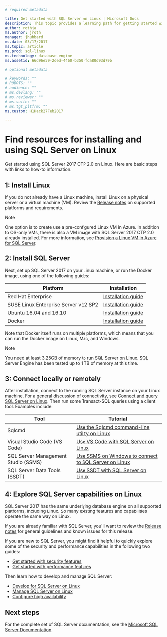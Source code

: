 ```yaml
---
# required metadata

title: Get started with SQL Server on Linux | Microsoft Docs
description: This topic provides a learning path for getting started with SQL Server 2017 on Linux. It also includes links to other resources for each step.
author: rothja 
ms.author: jroth 
manager: jhubbard
ms.date: 03/17/2017
ms.topic: article
ms.prod: sql-linux
ms.technology: database-engine
ms.assetid: 66d96e59-2ded-4460-b350-fda80d93d79b

# optional metadata

# keywords: ""
# ROBOTS: ""
# audience: ""
# ms.devlang: ""
# ms.reviewer: ""
# ms.suite: ""
# ms.tgt_pltfrm: ""
ms.custom: H1Hack27Feb2017

---
```

# Find resources for installing and using SQL Server on Linux

Get started using SQL Server 2017 CTP 2.0 on Linux. Here are basic steps with links to how-to information.

## 1: Install Linux
If you do not already have a Linux machine, install Linux on a physical server or a virtual machine (VM). Review the [Release notes](sql-server-linux-release-notes.md) on supported platforms and requirements.

> [!NOTE]
> One option is to create use a pre-configured Linux VM in Azure. In addition to OS-only VMs, there is also a VM image with SQL Server 2017 CTP 2.0 already installed. For more information, see [Provision a Linux VM in Azure for SQL Server](sql-server-linux-azure-virtual-machine.md). 

## 2: Install SQL Server
Next, set up SQL Server 2017 on your Linux machine, or run the Docker image, using one of the following guides:

| Platform | Installation |
|-----|-----|
| Red Hat Enterprise | [Installation guide](sql-server-linux-setup-red-hat.md) |
| SUSE Linux Enterprise Server v12 SP2 | [Installation guide](sql-server-linux-setup-suse-linux-enterprise-server.md) |
| Ubuntu 16.04 and 16.10 | [Installation guide](sql-server-linux-setup-ubuntu.md) |
| Docker | [Installation guide](sql-server-linux-setup-docker.md) |

Note that Docker itself runs on multiple platforms, which means that you can run the Docker image on Linux, Mac, and Windows.

> [!NOTE] 
> You need at least 3.25GB of memory to run SQL Server on Linux.
> SQL Server Engine has been tested up to 1 TB of memory at this time.

## 3: Connect locally or remotely
After installation, connect to the running SQL Server instance on your Linux machine. For a general discussion of connectivity, see [Connect and query SQL Server on Linux](sql-server-linux-connect-and-query-sqlcmd.md). Then run some Transact-SQL queries using a client tool. Examples include:

| Tool | Tutorial |
|-----|-----|
| Sqlcmd | [Use the Sqlcmd command-line utility on Linux](sql-server-linux-connect-and-query-sqlcmd.md) |
| Visual Studio Code (VS Code) | [Use VS Code with SQL Server on Linux](sql-server-linux-develop-use-vscode.md) |
| SQL Server Management Studio (SSMS) | [Use SSMS on Windows to connect to SQL Server on Linux](sql-server-linux-develop-use-ssms.md) |
| SQL Server Data Tools (SSDT) | [Use SSDT with SQL Server on Linux](sql-server-linux-develop-use-ssdt.md) |

## 4: Explore SQL Server capabilities on Linux
SQL Server 2017 has the same underlying database engine on all supported platforms, including Linux. So many existing features and capabilities operate the same way on Linux.

If you are already familiar with SQL Server, you'll want to review the [Release notes](sql-server-linux-release-notes.md) for general guidelines and known issues for this release.

If you are new to SQL Server, you might find it helpful to quickly explore some of the security and performance capabilities in the following two guides:
 - [Get started with security features](sql-server-linux-security-get-started.md)
 - [Get started with performance features](sql-server-linux-performance-get-started.md)

Then learn how to develop and manage SQL Server:
 - [Develop for SQL Server on Linux](sql-server-linux-develop-overview.md)
 - [Manage SQL Server on Linux](sql-server-linux-management-overview.md)
 - [Configure high availability](sql-server-linux-business-continuity-dr.md)

## Next steps

For the complete set of SQL Server documentation, see the [Microsoft SQL Server Documentation](https://msdn.microsoft.com/library/mt590198.aspx).
